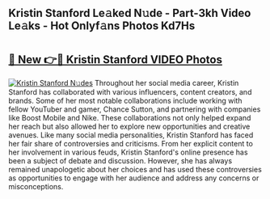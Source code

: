 ## Kristin Stanford Le𝚊ked N𝚞de - Part-3kh Video Le𝚊ks - Hot Onlyf𝚊ns Photos Kd7Hs

# <h2><a href="http://ab4821.deff.icu/?id=Kristin+Stanford">🔗 New 👉🔴 Kristin Stanford VIDEO Photos</a></h2>

[![Kristin Stanford N𝚞des](https://i.imgur.com/rIISA9y.gif)](http://ab4821.deff.icu/?id=Kristin+Stanford)
Throughout her social media career, Kristin Stanford has collaborated with various influencers, content creators, and brands. Some of her most notable collaborations include working with fellow YouTuber and gamer, Chance Sutton, and partnering with companies like Boost Mobile and Nike. These collaborations not only helped expand her reach but also allowed her to explore new opportunities and creative avenues. Like many social media personalities, Kristin Stanford has faced her fair share of controversies and criticisms. From her explicit content to her involvement in various feuds, Kristin Stanford's online presence has been a subject of debate and discussion. However, she has always remained unapologetic about her choices and has used these controversies as opportunities to engage with her audience and address any concerns or misconceptions.
